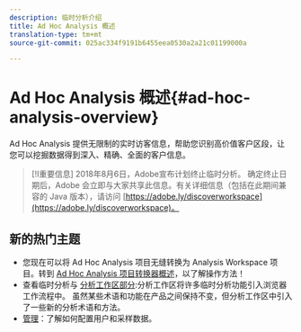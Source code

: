 ```yaml
---
description: 临时分析介绍
title: Ad Hoc Analysis 概述
translation-type: tm+mt
source-git-commit: 025ac334f9191b6455eea0530a2a21c01199000a

---
```



# Ad Hoc Analysis 概述{#ad-hoc-analysis-overview}

Ad Hoc Analysis 提供无限制的实时访客信息，帮助您识别高价值客户区段，让您可以挖掘数据得到深入、精确、全面的客户信息。

>[!I重要信息]
>2018年8月6日，Adobe宣布计划终止临时分析。 确定终止日期后，Adobe 会立即与大家共享此信息。有关详细信息（包括在此期间兼容的 Java 版本），请访问 [https://adobe.ly/discoverworkspace](https://adobe.ly/discoverworkspace)。

## 新的热门主题

* 您现在可以将 Ad Hoc Analysis 项目无缝转换为 Analysis Workspace 项目。转到 [Ad Hoc Analysis 项目转换器概述](/help/analyze/ad-hoc-analysis/c-aha-project-converter/aha2aw-overview.md)，以了解操作方法！
* 查看临时分析与 [分析工作区部分](/help/analyze/analysis-workspace/workspace-faq/adhocanalysis-vs-analysisworkspace.md):分析工作区将许多临时分析功能引入浏览器工作流程中。 虽然某些术语和功能在产品之间保持不变，但分析工作区中引入了一些新的分析术语和方法。
* [管理](/help/analyze/ad-hoc-analysis/c-administration.md)：了解如何配置用户和采样数据。
